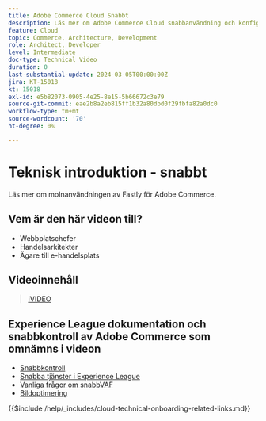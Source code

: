 ```yaml
---
title: Adobe Commerce Cloud Snabbt
description: Läs mer om Adobe Commerce Cloud snabbanvändning och konfiguration.
feature: Cloud
topic: Commerce, Architecture, Development
role: Architect, Developer
level: Intermediate
doc-type: Technical Video
duration: 0
last-substantial-update: 2024-03-05T00:00:00Z
jira: KT-15018
kt: 15018
exl-id: e5b82073-0905-4e25-8e15-5b66672c3e79
source-git-commit: eae2b8a2eb815ff1b32a80dbd0f29fbfa82a0dc0
workflow-type: tm+mt
source-wordcount: '70'
ht-degree: 0%

---
```


# Teknisk introduktion - snabbt

Läs mer om molnanvändningen av Fastly för Adobe Commerce.

## Vem är den här videon till?

- Webbplatschefer
- Handelsarkitekter
- Ägare till e-handelsplats

## Videoinnehåll

>[!VIDEO](https://video.tv.adobe.com/v/3427695?learn=on)

## Experience League dokumentation och snabbkontroll av Adobe Commerce som omnämns i videon

- [Snabbkontroll](https://adobe-commerce-tester.freetls.fastly.net/adobe-commerce-tester/)
- [Snabba tjänster i Experience League](https://experienceleague.adobe.com/docs/commerce-cloud-service/user-guide/cdn/fastly.html)
- [Vanliga frågor om snabbVAF](https://experienceleague.adobe.com/docs/commerce-knowledge-base/kb/faq/web-application-firewall-waf-powered-by-fastly-the-faq.html)
- [Bildoptimering](https://experienceleague.adobe.com/docs/commerce-operations/implementation-playbook/best-practices/development/image-optimization.html)

{{$include /help/_includes/cloud-technical-onboarding-related-links.md}}

